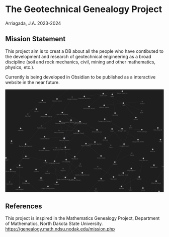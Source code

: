# The Geotechnical Genealogy Project
Arriagada, J.A. 2023-2024

## Mission Statement
This project aim is to creat a DB about all the people who have contibuted to the development and research of geotechnical engineering as a broad discipline (soil and rock mechanics, civil, mining and other mathematics, physics, etc.).

Currently is being developed in Obsidian to be published as a interactive website in the near future.

![The Geotechnical Genealogy Project](2024_1708%20Graph_v01.jpg)


## References
This project is inspired in the Mathematics Genealogy Project, Department of Mathematics, North Dakota State University.
https://genealogy.math.ndsu.nodak.edu/mission.php
